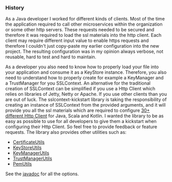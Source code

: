 ### History
As a Java developer I worked for different kinds of clients. Most of the time the application required to call other microservices within the organization or some other http servers. 
These requests needed to be secured and therefore it was required to load the ssl materials into the http client. Each client may require different input value to enable https requests and therefore I couldn't just copy-paste my earlier configuration into the new project. 
The resulting configuration was in my opinion always verbose, not reusable, hard to test and hard to maintain. 

As a developer you also need to know how to properly load your file into your application and consume it as a KeyStore instance. Therefore, you also need to understand how to properly create for example a KeyManager and a TrustManager for you SSLContext. 
An alternative for the traditional creation of SSLContext can be simplified if you use a Http Client which relies on libraries of Jetty, Netty or Apache. If you use other clients than you are out of luck.
The sslcontext-kickstart library is taking the responsibility of creating an instance of SSLContext from the provided arguments, and it will provide you all the ssl materials which are required to configure [30+ different Http Client](#tested-http-clients) for Java, Scala and Kotlin. 
I wanted the library to be as easy as possible to use for all developers to give them a kickstart when configuring their Http Client. So feel free to provide feedback or feature requests.
The library also provides other utilities such as:

* [CertificateUtils](https://github.com/Hakky54/sslcontext-kickstart/blob/master/sslcontext-kickstart/src/main/java/nl/altindag/ssl/util/CertificateUtils.java)
* [KeyStoreUtils](https://github.com/Hakky54/sslcontext-kickstart/blob/master/sslcontext-kickstart/src/main/java/nl/altindag/ssl/util/KeyStoreUtils.java)
* [KeyManagerUtils](https://github.com/Hakky54/sslcontext-kickstart/blob/master/sslcontext-kickstart/src/main/java/nl/altindag/ssl/util/KeyManagerUtils.java)
* [TrustManagerUtils](https://github.com/Hakky54/sslcontext-kickstart/blob/master/sslcontext-kickstart/src/main/java/nl/altindag/ssl/util/TrustManagerUtils.java)
* [PemUtils](https://github.com/Hakky54/sslcontext-kickstart/blob/master/sslcontext-kickstart-for-pem/src/main/java/nl/altindag/ssl/util/PemUtils.java)

See the [javadoc](https://sslcontext-kickstart.com/apidocs/index.html) for all the options.
